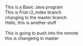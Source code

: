 This is a Basic Java program
<br>
This is Frist r2_index branch
<br>
changing to the master branch
<br>
Hello, this is another stuff
<br>
<br>
This is going to push into the remote
<br>
this is changeing in master
